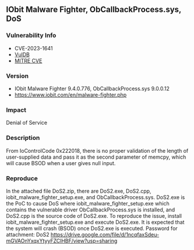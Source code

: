 ## IObit Malware Fighter, ObCallbackProcess.sys, DoS

### Vulnerability Info
* CVE-2023-1641
* [VulDB](https://vuldb.com/?id.224021)
* [MITRE CVE](https://cve.mitre.org/cgi-bin/cvename.cgi?name=CVE-2023-1641)

### Version
* IObit Malware Fighter 9.4.0.776, ObCallbackProcess.sys 9.0.0.12
* https://www.iobit.com/en/malware-fighter.php

### Impact
Denial of Service

### Description
From IoControlCode 0x222018, there is no proper validation of the length of user-supplied data and pass it as the second parameter of memcpy, which will cause BSOD when a user gives null input.

### Reproduce
In the attached file DoS2.zip, there are DoS2.exe, DoS2.cpp, iobit_malware_fighter_setup.exe, and ObCallbackProcess.sys. DoS2.exe is the PoC to cause DoS where iobit_malware_fighter_setup.exe which contains the vulnerable driver ObCallbackProcess.sys is installed, and DoS2.cpp is the source code of DoS2.exe. To reproduce the issue, install iobit_malware_fighter_setup.exe and execute DoS2.exe. It is expected that the system will crash (BSOD) once DoS2.exe is executed. Password for attachment: DoS2
https://drive.google.com/file/d/1ncqfaxSdeu-mGVAOnYxqxYtyyFZClHBF/view?usp=sharing